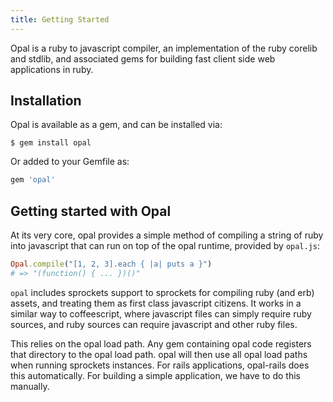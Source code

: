 ```yaml
---
title: Getting Started
---
```


Opal is a ruby to javascript compiler, an implementation of the ruby corelib and stdlib, and associated gems for building fast client side web applications in ruby.

## Installation

Opal is available as a gem, and can be installed via:

```
$ gem install opal
```

Or added to your Gemfile as:

```ruby
gem 'opal'
```

## Getting started with Opal

At its very core, opal provides a simple method of compiling a string of ruby into javascript that can run on top of the opal runtime, provided by `opal.js`:

```ruby
Opal.compile("[1, 2, 3].each { |a| puts a }")
# => "(function() { ... })()"
```

`opal` includes sprockets support to sprockets for compiling ruby (and erb) assets, and treating them as first class javascript citizens. It works in a similar way to coffeescript, where javascript files can simply require ruby sources, and ruby sources can require javascript and other ruby files.

This relies on the opal load path. Any gem containing opal code registers that directory to the opal load path. opal will then use all opal load paths when running sprockets instances. For rails applications, opal-rails does this automatically. For building a simple application, we have to do this manually.
